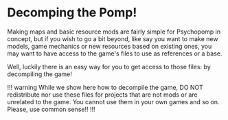 # Decomping the Pomp!

Making maps and basic resource mods are fairly simple for Psychopomp in concept, but if you wish to go a bit beyond,
like say you want to make new models, game mechanics or new resources based on existing ones, you may want to have access to the game's files to use as references or a base.

Well, luckily there is an easy way for you to get access to those files: by decompiling the game!

!!! warning 
    While we show here how to decompile the game, DO NOT redistribute nor use these files for projects that are not mods or are unrelated to the game.
    You cannot use them in your own games and so on. Please, use common sense!!
!!!
    
